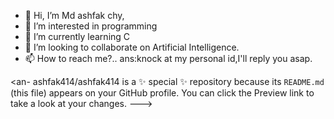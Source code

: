 - 👋 Hi, I’m Md ashfak chy,
- 👀 I’m interested in programming 
- 🌱 I’m currently learning C
- 💞️ I’m looking to collaborate on Artificial Intelligence.
- 📫 How to reach me?.. ans:knock at my personal id,I'll reply you asap.

<an-
ashfak414/ashfak414 is a ✨ special ✨ repository because its `README.md` (this file) appears on your GitHub profile.
You can click the Preview link to take a look at your changes.
--->
